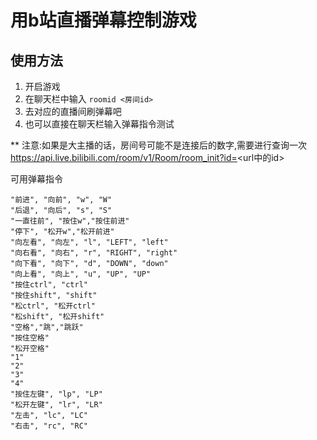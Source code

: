 # 用b站直播弹幕控制游戏

## 使用方法
1. 开启游戏
2. 在聊天栏中输入 `roomid <房间id>`
3. 去对应的直播间刷弹幕吧
4. 也可以直接在聊天栏输入弹幕指令测试

** 注意:如果是大主播的话，房间号可能不是连接后的数字,需要进行查询一次
https://api.live.bilibili.com/room/v1/Room/room_init?id=<url中的id>

可用弹幕指令

```
"前进", "向前", "w", "W"
"后退", "向后", "s", "S"
"一直往前", "按住w","按住前进"
"停下", "松开w","松开前进"
"向左看", "向左", "l", "LEFT", "left"
"向右看", "向右", "r", "RIGHT", "right"
"向下看", "向下", "d", "DOWN", "down"
"向上看", "向上", "u", "UP", "UP"
"按住ctrl", "ctrl"
"按住shift", "shift"
"松ctrl", "松开ctrl"
"松shift", "松开shift"
"空格","跳","跳跃"
"按住空格"
"松开空格"
"1"
"2"
"3"
"4"
"按住左键", "lp", "LP"
"松开左键", "lr", "LR"
"左击", "lc", "LC"
"右击", "rc", "RC"
```